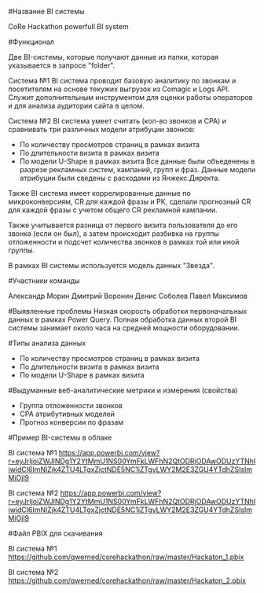 #Название BI системы

CoRe Hackathon powerfull BI system

#Функционал

Две BI-системы, которые получают данные из папки, которая указывается в запросе "folder".

Система №1
BI система проводит базовую аналитику по звонкам и посетителям на основе текужих выгрузок из Comagic и Logs API.
Служит дополнительным инструментом для оценки работы операторов и для анализа аудитории сайта в целом.

Система №2
BI система умеет считать (кол-во звонков и CPA) и сравнивать три различных модели атрибуции звонков:
- По количеству просмотров страниц в рамках визита
- По длительности визита в рамках визита
- По модели U-Shape в рамках визита
Все данные были объеденены в разрезе рекламных систем, кампаний, групп и фраз. Данные модели атрибуции были сведены с расходами из Янжекс.Директа.

Также BI система имеет коррелированные данные по микроконверсиям, CR для каждой фразы и РК, сделали прогнозный CR для каждой фразы с учетом общего CR рекламной кампании.

Также учитывается разница от первого визита пользователя до его звонка (если он был), а затем происходит разбивка на группы отложенности и подсчет количества звонков в рамках той или иной группы.

В рамках BI системы используется модель данных "Звезда".

#Участники команды

Александр Морин
Дмитрий Воронин
Денис Соболев
Павел Максимов

#Выявленные проблемы
Низкая скорость обработки первоначальных данных в рамках Power Query. 
Полная обработка данных второй BI системы занимает около часа на средней мощности  оборудовании.

#Типы анализа данных

- По количеству просмотров страниц в рамках визита
- По длительности визита в рамках визита
- По модели U-Shape в рамках визита

#Выдуманные веб-аналитические метрики и измерения (свойства)

- Группа отложенности звонков
- CPA атрибутивных моделей
- Прогноз конверсии по фразам

#Пример BI-системы в облаке

BI система №1
https://app.powerbi.com/view?r=eyJrIjoiZWJlNDg1Y2YtMmU1NS00YmFkLWFhN2QtODRjODAwODUzYTNhIiwidCI6ImNlZjk4ZTU4LTgxZjctNDE5NC1iZTgyLWY2M2E3ZGU4YTdhZSIsImMiOjl9

BI система №2
https://app.powerbi.com/view?r=eyJrIjoiZWJlNDg1Y2YtMmU1NS00YmFkLWFhN2QtODRjODAwODUzYTNhIiwidCI6ImNlZjk4ZTU4LTgxZjctNDE5NC1iZTgyLWY2M2E3ZGU4YTdhZSIsImMiOjl9

#Файл PBIX для скачивания

BI система №1
https://github.com/qwerned/corehackathon/raw/master/Hackaton_1.pbix

BI система №2
https://github.com/qwerned/corehackathon/raw/master/Hackaton_2.pbix
